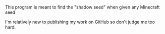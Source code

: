 This program is meant to find the "shadow seed" when given any Minecraft seed

I'm relatively new to publishing my work on GitHub so don't judge me too hard.
